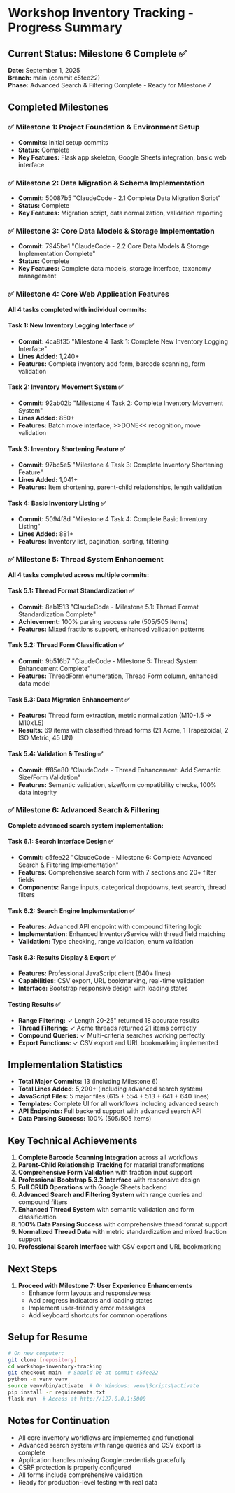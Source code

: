 # Workshop Inventory Tracking - Progress Summary

## Current Status: Milestone 6 Complete ✅

**Date:** September 1, 2025  
**Branch:** main (commit c5fee22)  
**Phase:** Advanced Search & Filtering Complete - Ready for Milestone 7  

## Completed Milestones

### ✅ Milestone 1: Project Foundation & Environment Setup
- **Commits:** Initial setup commits
- **Status:** Complete
- **Key Features:** Flask app skeleton, Google Sheets integration, basic web interface

### ✅ Milestone 2: Data Migration & Schema Implementation  
- **Commit:** 50087b5 "ClaudeCode - 2.1 Complete Data Migration Script"
- **Status:** Complete
- **Key Features:** Migration script, data normalization, validation reporting

### ✅ Milestone 3: Core Data Models & Storage Implementation
- **Commit:** 7945be1 "ClaudeCode - 2.2 Core Data Models & Storage Implementation Complete"  
- **Status:** Complete
- **Key Features:** Complete data models, storage interface, taxonomy management

### ✅ Milestone 4: Core Web Application Features
**All 4 tasks completed with individual commits:**

#### Task 1: New Inventory Logging Interface ✅
- **Commit:** 4ca8f35 "Milestone 4 Task 1: Complete New Inventory Logging Interface"
- **Lines Added:** 1,240+
- **Features:** Complete inventory add form, barcode scanning, form validation

#### Task 2: Inventory Movement System ✅  
- **Commit:** 92ab02b "Milestone 4 Task 2: Complete Inventory Movement System"
- **Lines Added:** 850+
- **Features:** Batch move interface, >>DONE<< recognition, move validation

#### Task 3: Inventory Shortening Feature ✅
- **Commit:** 97bc5e5 "Milestone 4 Task 3: Complete Inventory Shortening Feature"  
- **Lines Added:** 1,041+
- **Features:** Item shortening, parent-child relationships, length validation

#### Task 4: Basic Inventory Listing ✅
- **Commit:** 5094f8d "Milestone 4 Task 4: Complete Basic Inventory Listing"
- **Lines Added:** 881+
- **Features:** Inventory list, pagination, sorting, filtering

### ✅ Milestone 5: Thread System Enhancement
**All 4 tasks completed across multiple commits:**

#### Task 5.1: Thread Format Standardization ✅
- **Commit:** 8eb1513 "ClaudeCode - Milestone 5.1: Thread Format Standardization Complete"
- **Achievement:** 100% parsing success rate (505/505 items)
- **Features:** Mixed fractions support, enhanced validation patterns

#### Task 5.2: Thread Form Classification ✅
- **Commit:** 9b516b7 "ClaudeCode - Milestone 5: Thread System Enhancement Complete"  
- **Features:** ThreadForm enumeration, Thread Form column, enhanced data model

#### Task 5.3: Data Migration Enhancement ✅
- **Features:** Thread form extraction, metric normalization (M10-1.5 → M10x1.5)
- **Results:** 69 items with classified thread forms (21 Acme, 1 Trapezoidal, 2 ISO Metric, 45 UN)

#### Task 5.4: Validation & Testing ✅
- **Commit:** ff85e80 "ClaudeCode - Thread Enhancement: Add Semantic Size/Form Validation"
- **Features:** Semantic validation, size/form compatibility checks, 100% data integrity

### ✅ Milestone 6: Advanced Search & Filtering
**Complete advanced search system implementation:**

#### Task 6.1: Search Interface Design ✅
- **Commit:** c5fee22 "ClaudeCode - Milestone 6: Complete Advanced Search & Filtering Implementation"
- **Features:** Comprehensive search form with 7 sections and 20+ filter fields
- **Components:** Range inputs, categorical dropdowns, text search, thread filters

#### Task 6.2: Search Engine Implementation ✅  
- **Features:** Advanced API endpoint with compound filtering logic
- **Implementation:** Enhanced InventoryService with thread field matching
- **Validation:** Type checking, range validation, enum validation

#### Task 6.3: Results Display & Export ✅
- **Features:** Professional JavaScript client (640+ lines)
- **Capabilities:** CSV export, URL bookmarking, real-time validation
- **Interface:** Bootstrap responsive design with loading states

#### Testing Results ✅
- **Range Filtering:** ✓ Length 20-25" returned 18 accurate results  
- **Thread Filtering:** ✓ Acme threads returned 21 items correctly
- **Compound Queries:** ✓ Multi-criteria searches working perfectly
- **Export Functions:** ✓ CSV export and URL bookmarking implemented

## Implementation Statistics
- **Total Major Commits:** 13 (including Milestone 6)
- **Total Lines Added:** 5,200+ (including advanced search system)
- **JavaScript Files:** 5 major files (615 + 554 + 513 + 641 + 640 lines)
- **Templates:** Complete UI for all workflows including advanced search
- **API Endpoints:** Full backend support with advanced search API
- **Data Parsing Success:** 100% (505/505 items)

## Key Technical Achievements
1. **Complete Barcode Scanning Integration** across all workflows
2. **Parent-Child Relationship Tracking** for material transformations
3. **Comprehensive Form Validation** with fraction input support
4. **Professional Bootstrap 5.3.2 Interface** with responsive design
5. **Full CRUD Operations** with Google Sheets backend
6. **Advanced Search and Filtering System** with range queries and compound filters
7. **Enhanced Thread System** with semantic validation and form classification
8. **100% Data Parsing Success** with comprehensive thread format support
9. **Normalized Thread Data** with metric standardization and mixed fraction support
10. **Professional Search Interface** with CSV export and URL bookmarking

## Next Steps
1. **Proceed with Milestone 7: User Experience Enhancements**
   - Enhance form layouts and responsiveness
   - Add progress indicators and loading states
   - Implement user-friendly error messages
   - Add keyboard shortcuts for common operations

## Setup for Resume
```bash
# On new computer:
git clone [repository]
cd workshop-inventory-tracking
git checkout main  # Should be at commit c5fee22
python -m venv venv
source venv/bin/activate  # On Windows: venv\Scripts\activate
pip install -r requirements.txt
flask run  # Access at http://127.0.0.1:5000
```

## Notes for Continuation
- All core inventory workflows are implemented and functional
- Advanced search system with range queries and CSV export is complete
- Application handles missing Google credentials gracefully  
- CSRF protection is properly configured
- All forms include comprehensive validation
- Ready for production-level testing with real data